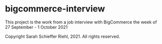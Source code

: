 # bigcommerce-interview

This project is the work from a job interview with BigCommerce the week of 27 September - 1 October 2021

Copyright Sarah Schieffer Riehl, 2021. All rights reserved.